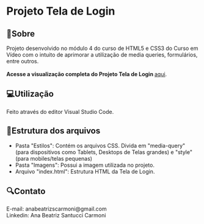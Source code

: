 # Projeto Tela de Login
<h2>📌Sobre</h2>
<p>Projeto desenvolvido no módulo 4 do curso de HTML5 e CSS3 do Curso em Vídeo com o intuito de aprimorar a utilização de media queries, formulários, entre outros. </br>
</br>
<strong> Acesse a visualização completa do Projeto Tela de Login </strong> <a href="#" target="_blank"> aqui</a>. </p>

<h2>💻Utilização</h2>
<p> Feito através do editor Visual Studio Code.</p>

<h2>📂Estrutura dos arquivos</h2>
<p> 
  <ul>
    <li>Pasta "Estilos": Contém os arquivos CSS. Divida em "media-query" (para dispositivos como Tablets, Desktops de Telas grandes) e "style" (para mobiles/telas pequenas)</li>
    <li>Pasta "Imagens": Possui a imagem utilizada no projeto.</li>
    <li>Arquivo "index.html": Estrutura HTML da Tela de Login. </li>
  </ul>
</p>

<h2>🔍Contato</h2>
<p>E-mail: anabeatrizscarmoni@gmail.com <br>
Linkedin: Ana Beatriz Santucci Carmoni
</p>
